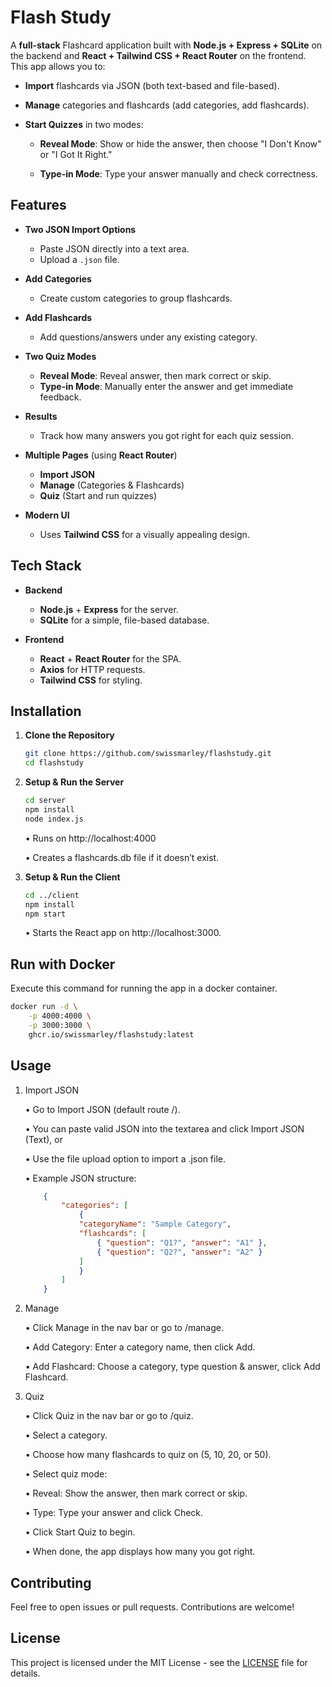 # Flash Study

A **full-stack** Flashcard application built with **Node.js + Express + SQLite** on the backend and **React + Tailwind CSS + React Router** on the frontend. This app allows you to:

- **Import** flashcards via JSON (both text-based and file-based).

- **Manage** categories and flashcards (add categories, add flashcards).

- **Start Quizzes** in two modes:

   - **Reveal Mode**: Show or hide the answer, then choose "I Don't Know" or "I Got It Right."

   - **Type-in Mode**: Type your answer manually and check correctness.

## Features

- **Two JSON Import Options**  
  - Paste JSON directly into a text area.  
  - Upload a `.json` file.
  
- **Add Categories**  
  - Create custom categories to group flashcards.

- **Add Flashcards**  
  - Add questions/answers under any existing category.

- **Two Quiz Modes**  
  - **Reveal Mode**: Reveal answer, then mark correct or skip.  
  - **Type-in Mode**: Manually enter the answer and get immediate feedback.

- **Results**  
  - Track how many answers you got right for each quiz session.

- **Multiple Pages** (using **React Router**)  
  - **Import JSON**  
  - **Manage** (Categories & Flashcards)  
  - **Quiz** (Start and run quizzes)

- **Modern UI**  
  - Uses **Tailwind CSS** for a visually appealing design.

## Tech Stack

- **Backend**  
  - **Node.js** + **Express** for the server.  
  - **SQLite** for a simple, file-based database.

- **Frontend**  
  - **React** + **React Router** for the SPA.  
  - **Axios** for HTTP requests.  
  - **Tailwind CSS** for styling.

## Installation

1. **Clone the Repository**

   ```bash
   git clone https://github.com/swissmarley/flashstudy.git
   cd flashstudy
   ```

2.	**Setup & Run the Server**

    ```bash
    cd server
    npm install
    node index.js
    ```

    •	Runs on http://localhost:4000

	•	Creates a flashcards.db file if it doesn’t exist.


3.	**Setup & Run the Client**

    ```bash
    cd ../client
    npm install
    npm start
    ```

    •	Starts the React app on http://localhost:3000.


## Run with Docker

Execute this command for running the app in a docker container.

```bash
docker run -d \
	-p 4000:4000 \
	-p 3000:3000 \
	ghcr.io/swissmarley/flashstudy:latest
```
	


## Usage

1.	Import JSON

	•	Go to Import JSON (default route /).

	•	You can paste valid JSON into the textarea and click Import JSON (Text), or

	•	Use the file upload option to import a .json file.

	•	Example JSON structure:

    ```json
        {
            "categories": [
                {
                "categoryName": "Sample Category",
                "flashcards": [
                    { "question": "Q1?", "answer": "A1" },
                    { "question": "Q2?", "answer": "A2" }
                ]
                }
            ]
        }
    ```

2.	Manage
   
	•	Click Manage in the nav bar or go to /manage.

	•	Add Category: Enter a category name, then click Add.

	•	Add Flashcard: Choose a category, type question & answer, click Add Flashcard.

4.	Quiz

	•	Click Quiz in the nav bar or go to /quiz.

	•	Select a category.

	•	Choose how many flashcards to quiz on (5, 10, 20, or 50).

	•	Select quiz mode:

	•	Reveal: Show the answer, then mark correct or skip.

	•	Type: Type your answer and click Check.

	•	Click Start Quiz to begin.

	•	When done, the app displays how many you got right.



## Contributing

Feel free to open issues or pull requests. Contributions are welcome!

## License

This project is licensed under the MIT License - see the [LICENSE](LICENSE) file for details.
